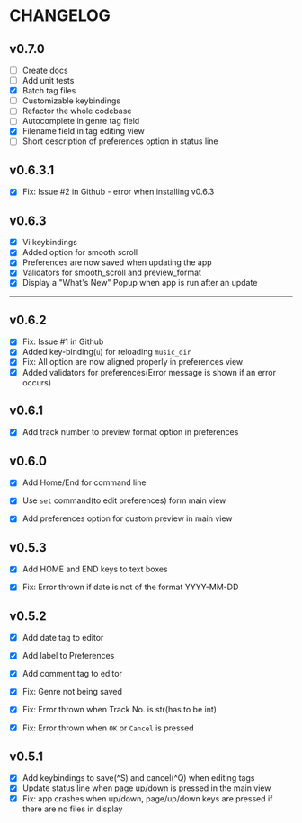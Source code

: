 CHANGELOG
=========

v0.7.0
------

- [ ] Create docs
- [ ] Add unit tests
- [x] Batch tag files
- [ ] Customizable keybindings
- [ ] Refactor the whole codebase
- [ ] Autocomplete in genre tag field
- [x] Filename field in tag editing view
- [ ] Short description of preferences option in status line

v0.6.3.1
--------

- [x] Fix: Issue #2 in Github - error when installing v0.6.3

v0.6.3
------

- [x] Vi keybindings
- [x] Added option for smooth scroll
- [x] Preferences are now saved when updating the app
- [x] Validators for smooth_scroll and preview_format
- [x] Display a "What's New" Popup when app is run after an update

- - -

v0.6.2
------

- [x] Fix: Issue #1 in Github
- [x] Added key-binding(`u`) for reloading `music_dir`
- [x] Fix: All option are now aligned properly in preferences view
- [x] Added validators for preferences(Error message is shown if an error occurs)

v0.6.1
------

- [x] Add track number to preview format option in preferences

v0.6.0
------

- [x] Add Home/End for command line
- [x] Use `set` command(to edit preferences) form main view
- [x] Add preferences option for custom preview in main view


v0.5.3
------

- [x] Add HOME and END keys to text boxes
- [x] Fix: Error thrown if date is not of the format YYYY-MM-DD


v0.5.2
------

- [x] Add date tag to editor
- [x] Add label to Preferences
- [x] Add comment tag to editor
- [x] Fix: Genre not being saved
- [x] Fix: Error thrown when Track No. is str(has to be int)
- [x] Fix: Error thrown when `OK` or `Cancel` is pressed


v0.5.1
------

- [x] Add keybindings to save(^S) and cancel(^Q) when editing tags
- [x] Update status line when page up/down is pressed in the main view
- [x] Fix: app crashes when up/down, page/up/down keys are pressed if there are no files in display
